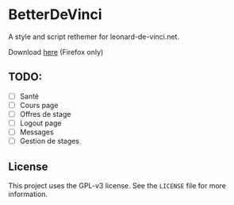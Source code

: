 # BetterDeVinci

A style and script rethemer for leonard-de-vinci.net.

Download [here](https://github.com/Egsagon/bdv/releases/download/v0.3/bdv-0.3.xpi) (Firefox only)

## TODO:

- [ ] Santé
- [ ] Cours page
- [ ] Offres de stage
- [ ] Logout page
- [ ] Messages
- [ ] Gestion de stages

## License

This project uses the GPL-v3 license. See the `LICENSE` file for more information.
